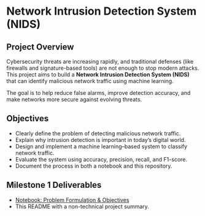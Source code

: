 # Network Intrusion Detection System (NIDS)

## Project Overview
Cybersecurity threats are increasing rapidly, and traditional defenses (like firewalls and signature-based tools) are not enough to stop modern attacks.  
This project aims to build a **Network Intrusion Detection System (NIDS)** that can identify malicious network traffic using machine learning.  

The goal is to help reduce false alarms, improve detection accuracy, and make networks more secure against evolving threats.

## Objectives
- Clearly define the problem of detecting malicious network traffic.  
- Explain why intrusion detection is important in today’s digital world.  
- Design and implement a machine learning–based system to classify network traffic.  
- Evaluate the system using accuracy, precision, recall, and F1-score.  
- Document the process in both a notebook and this repository.  

## Milestone 1 Deliverables
- [Notebook: Problem Formulation & Objectives](./NIDS_Project.ipynb)  
- This README with a non-technical project summary.  
